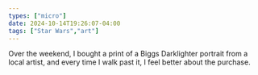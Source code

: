 ```yaml
---
types: ["micro"]
date: 2024-10-14T19:26:07-04:00
tags: ["Star Wars","art"]
---
```

Over the weekend, I bought a print of a Biggs Darklighter portrait from a local artist, and every time I walk past it, I feel better about the purchase.
